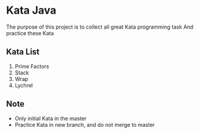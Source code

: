 # Kata Java

The purpose of this project is to collect all great Kata programming task
And practice these Kata

## Kata List

1. Prime Factors
2. Stack
3. Wrap
4. Lychrel

## Note

* Only initial Kata in the master
* Practice Kata in new branch, and do not merge to master
